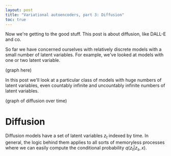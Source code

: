 ```yaml
---
layout: post
title: "Variational autoencoders, part 3: Diffusion"
toc: true
---
```


Now we're getting to the good stuff. This post is about diffusion, like DALL-E and co.

So far we have concerned ourselves with relatively discrete models with a small number of latent variables.
For example, we've looked at models with one or two latent variable.

(graph here)

In this post we'll look at a particular class of models with huge numbers of latent variables, even countably infinite
and uncountably infinite numbers of latent variables.

(graph of diffusion over time)

# Diffusion

Diffusion models have a set of latent variables $z_t$ indexed by time. In general, the logic behind them applies to all
sorts of memoryless processes where we can easily compute the conditional probability $q(z_t | z_s, x)$. 